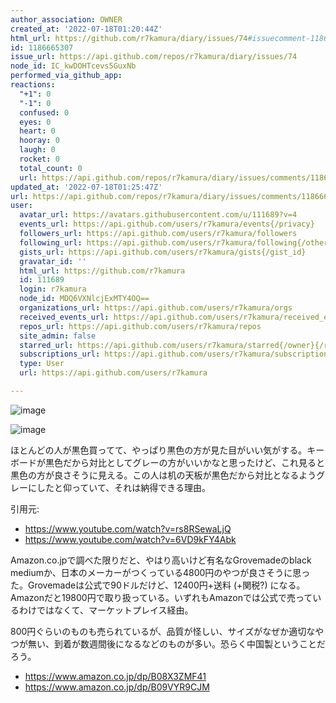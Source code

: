 ```yaml
---
author_association: OWNER
created_at: '2022-07-18T01:20:44Z'
html_url: https://github.com/r7kamura/diary/issues/74#issuecomment-1186665307
id: 1186665307
issue_url: https://api.github.com/repos/r7kamura/diary/issues/74
node_id: IC_kwDOHTcevs5GuxNb
performed_via_github_app: 
reactions:
  "+1": 0
  "-1": 0
  confused: 0
  eyes: 0
  heart: 0
  hooray: 0
  laugh: 0
  rocket: 0
  total_count: 0
  url: https://api.github.com/repos/r7kamura/diary/issues/comments/1186665307/reactions
updated_at: '2022-07-18T01:25:47Z'
url: https://api.github.com/repos/r7kamura/diary/issues/comments/1186665307
user:
  avatar_url: https://avatars.githubusercontent.com/u/111689?v=4
  events_url: https://api.github.com/users/r7kamura/events{/privacy}
  followers_url: https://api.github.com/users/r7kamura/followers
  following_url: https://api.github.com/users/r7kamura/following{/other_user}
  gists_url: https://api.github.com/users/r7kamura/gists{/gist_id}
  gravatar_id: ''
  html_url: https://github.com/r7kamura
  id: 111689
  login: r7kamura
  node_id: MDQ6VXNlcjExMTY4OQ==
  organizations_url: https://api.github.com/users/r7kamura/orgs
  received_events_url: https://api.github.com/users/r7kamura/received_events
  repos_url: https://api.github.com/users/r7kamura/repos
  site_admin: false
  starred_url: https://api.github.com/users/r7kamura/starred{/owner}{/repo}
  subscriptions_url: https://api.github.com/users/r7kamura/subscriptions
  type: User
  url: https://api.github.com/users/r7kamura

---
```

![image](https://user-images.githubusercontent.com/111689/179433107-b8dc65dc-7919-4dbf-9b94-77d5d454ac23.png)

![image](https://user-images.githubusercontent.com/111689/179433173-a7138779-c479-426b-9885-c1378cfda08a.png)

ほとんどの人が黒色買ってて、やっぱり黒色の方が見た目がいい気がする。キーボードが黒色だから対比としてグレーの方がいいかなと思ったけど、これ見ると黒色の方が良さそうに見える。この人は机の天板が黒色だから対比となるようグレーにしたと仰っていて、それは納得できる理由。

引用元:

- https://www.youtube.com/watch?v=rs8RSewaLjQ
- https://www.youtube.com/watch?v=6VD9kFY4Abk

Amazon.co.jpで調べた限りだと、やはり高いけど有名なGrovemadeのblack mediumか、日本のメーカーがつくっている4800円のやつが良さそうに思った。Grovemadeは公式で90ドルだけど、12400円+送料 (+関税?) になる。Amazonだと19800円で取り扱っている。いずれもAmazonでは公式で売っているわけではなくて、マーケットプレイス経由。

800円ぐらいのものも売られているが、品質が怪しい、サイズがなぜか適切なやつが無い、到着が数週間後になるなどのものが多い。恐らく中国製ということだろう。

- https://www.amazon.co.jp/dp/B08X3ZMF41
- https://www.amazon.co.jp/dp/B09VYR9CJM